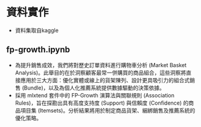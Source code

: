 # 資料實作
+ 資料集取自kaggle

## fp-growth.ipynb
+ 為提升銷售成效，我們將對歷史訂單資料進行購物車分析 (Market Basket Analysis)。此舉目的在於洞察顧客最常一併購買的商品組合，這些洞察將直接應用於三大方面：優化實體或線上的貨架陳列、設計更具吸引力的組合式銷售 (Bundle)，以及為個人化推薦系統提供數據驅動的決策依據。
+ 採用 mlxtend 套件中的 FP-Growth 演算法與關聯規則 (Association Rules)，旨在探勘出具有高度支持度 (Support) 與信賴度 (Confidence) 的商品項目集 (Itemsets)。分析結果將用於制定商品貨架、綑綁銷售及推薦系統的優化策略。
